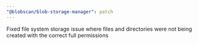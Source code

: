 ```yaml
---
"@blobscan/blob-storage-manager": patch
---
```


Fixed file system storage issue where files and directories were not being created with the correct full permissions
